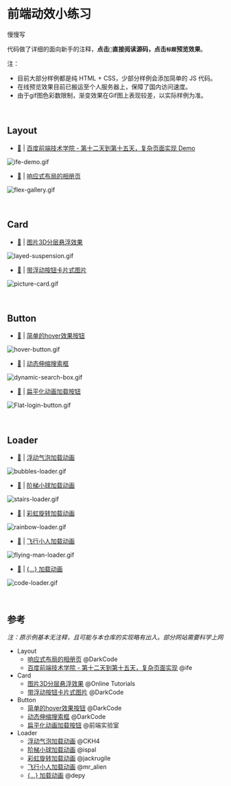 # 前端动效小练习

慢慢写

代码做了详细的面向新手的注释，**点击`📃`直接阅读源码，点击`标题`预览效果**。

注：

- 目前大部分样例都是纯 HTML + CSS，少部分样例会添加简单的 JS 代码。
- 在线预览效果目前已搬运至个人服务器上，保障了国内访问速度。
- 由于gif图色彩数限制，渐变效果在Gif图上表现较差，以实际样例为准。

<br/>

## Layout

- [📃](layout/IFE-day12-15/) | [百度前端技术学院 - 第十二天到第十五天，复杂页面实现 Demo](https://ceynri.cn/demo/layout/IFE-day12-15/index.html)

![ife-demo.gif](https://i.loli.net/2019/11/12/JkjLevPYAErUNMO.gif)

- [📃](layout/FlexGallery/) | [响应式布局的相册页](https://ceynri.cn/demo/layout/FlexGallery/flex-gallery.html)

![flex-gallery.gif](https://i.loli.net/2019/10/20/ZdIhac731tEyQYW.gif)

<br/>

## Card

- [📃](card/SuspendedLayer/) | [图片3D分层悬浮效果](https://ceynri.cn/demo/card/SuspendedLayer/suspended-layer.html)

![layed-suspension.gif](https://i.loli.net/2019/10/13/DU6VlXijBgbqsyt.gif)

- [📃](card/PictureCard/) | [带浮动按钮卡片式图片](https://ceynri.cn/demo/card/PictureCard/picture-card.html)

![picture-card.gif](https://i.loli.net/2019/10/19/qBlTefQOL29on1V.gif)

<br/>

## Button

- [📃](button/HoverButton/) | [简单的hover效果按钮](https://ceynri.cn/demo/button/HoverButton/hover-button.html)

![hover-button.gif](https://i.loli.net/2019/11/12/TjUqz7CQA8SRpgh.gif)

- [📃](button/DynamicSearchBox/) | [动态伸缩搜索框](https://ceynri.cn/demo/button/DynamicSearchBox/dynamic-search-box.html)

![dynamic-search-box.gif](https://i.loli.net/2019/10/19/ZfNIvq1BOueShAr.gif)

- [📃](button/FlatLoginButton/) | [扁平化动画加载按钮](https://ceynri.cn/demo/button/FlatLoginButton/flat-login-button.html)

![Flat-login-button.gif](https://i.loli.net/2019/10/20/oPTvAXkMOD41QwV.gif)

<br/>

## Loader

- [📃](loader/BubblesLoader) | [浮动气泡加载动画](https://ceynri.cn/demo/loader/BubblesLoader/bubbles-loader.html)

![bubbles-loader.gif](https://i.loli.net/2019/10/13/Ezmo5FNUhQeVR7I.gif)

- [📃](loader/StairsLoader) | [阶梯小球加载动画](https://ceynri.cn/demo/loader/StairsLoader/stairs-loader.html)

![stairs-loader.gif](https://i.loli.net/2019/11/12/vkiZcexo9gsSnpO.gif)

- [📃](loader/RainbowLoader) | [彩虹旋转加载动画](https://ceynri.cn/demo/loader/RainbowLoader/rainbow-loader.html)

![rainbow-loader.gif](https://i.loli.net/2019/10/13/Yo4xgtRiUBjQNIK.gif)

- [📃](loader/FlyingManLoader) | [飞行小人加载动画](https://ceynri.cn/demo/loader/FlyingManLoader/flying-man-loader.html)

![flying-man-loader.gif](https://i.loli.net/2019/10/13/CFUw3xBz7vtiRJD.gif)

- [📃](loader/CodeLoader) | [{...} 加载动画](https://ceynri.cn/demo/loader/CodeLoader/code-loader.html)

![code-loader.gif](https://i.loli.net/2019/10/13/fYPXKIgv1mF4srD.gif)

<br/>

## 参考

*注：原示例基本无注释，且可能与本仓库的实现略有出入。部分网站需要科学上网*

- Layout
  - [响应式布局的相册页](https://www.youtube.com/watch?v=mkqRpPdnggw) @DarkCode
  - [百度前端技术学院 - 第十二天到第十五天，复杂页面实现](http://ife.baidu.com/course/detail/id/44) @ife
- Card
  - [图片3D分层悬浮效果](https://www.youtube.com/watch?v=WF68FcI21es) @Online Tutorials
  - [带浮动按钮卡片式图片](https://www.youtube.com/watch?v=b8e6D7oBf4g) @DarkCode
- Button
  - [简单的hover效果按钮](https://www.youtube.com/watch?v=MLfAW55_4cY) @DarkCode
  - [动态伸缩搜索框](https://www.youtube.com/watch?v=v1PeTDrw6OY) @DarkCode
  - [扁平化动画加载按钮](https://www.bilibili.com/video/av58709312) @前端实验室
- Loader
  - [浮动气泡加载动画](https://codepen.io/CKH4/pen/ZGNyep/) @CKH4
  - [阶梯小球加载动画](http://codepen.io/ispal/pen/mVaaJe/) @ispal
  - [彩虹旋转加载动画](https://codepen.io/jackrugile/pen/JddmaX/) @jackrugile
  - [飞行小人加载动画](https://codepen.io/mr_alien/pen/FDLjg) @mr_alien
  - [{...} 加载动画](http://codepen.io/depy/pen/Gqtwv/) @depy

<br/>
